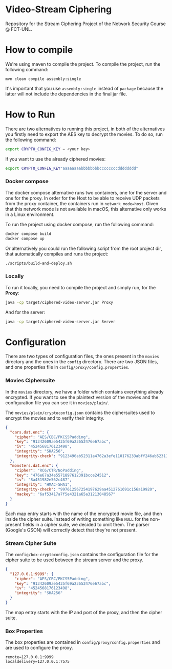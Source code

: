 # Video-Stream Ciphering
Repository for the Stream Ciphering Project of the Network Security Course @ FCT-UNL.

# How to compile

We're using maven to compile the project. To compile the project, run the following command:
```
mvn clean compile assembly:single
```
It's important that you use `assembly:single` instead of `package` because the latter will not include the dependencies in the final jar file.

# How to Run
There are two alternatives to running this project, in both of the alternatives you firstly need to export the 
AES key to decrypt the movies. To do so, run the following command:

```bash
export CRYPTO_CONFIG_KEY = <your key>
```

If you want to use the already ciphered movies:

```bash
export CRYPTO_CONFIG_KEY"aaaaaaaabbbbbbbbccccccccdddddddd"
```

### Docker compose

The docker compose alternative runs two containers, one for the server and one for the proxy.
In order for the Host to be able to receive UDP packets from the proxy container, the containers run in `network_mode=host`.
Given that this network mode is not available in macOS, this alternative only works in a Linux environment.

To run the project using docker compose, run the following command:

```bash 
docker compose build
docker compose up
```

Or alternatively you could run the following script from the root project dir, that automatically compiles 
and runs the project:

```bash
./scripts/build-and-deploy.sh
```

### Locally

To run it locally, you need to compile the project and simply run, for the **Proxy**:
```bash
java -cp target/ciphered-video-server.jar Proxy 
```

And for the server:
```bash
java -cp target/ciphered-video-server.jar Server
```

# Configuration 

There are two types of configuration files, the ones present in the `movies` directory and the ones in the `config` directory.
There are two JSON files, and one properties file in `config/proxy/config.properties`.

### Movies Ciphersuite

In the `movies` directory, we have a folder which contains everything already encrypted. 
If you want to see the plaintext version of the movies and the configuration file you can see it in
`movies/plain/`.

The `movies/plain/cryptoconfig.json` contains the ciphersuites used to encrypt the movies and to verify their integrity.

```json
{
  "cars.dat.enc": {
    "cipher": "AES/CBC/PKCS5Padding",
    "key": "91342609ae5435f69a23652476e67abc",
    "iv": "4524568176123498",
    "integrity": "SHA256",
    "integrity-check": "9123496ab52311a4762a3efe110176233abff246ab52311a4762a3efe1101762"
  },
  "monsters.dat.enc": {
    "cipher": "RC6/CTR/NoPadding",
    "key": "476e67a34e5571897612391bcce24512",
    "iv": "8a451982e562c487",
    "integrity": "HMAC-SHA1",
    "integrity-check": "997612567254197629aa4512761691c156a19920",
    "mackey": "6af53417a7f5e4321a65a31213048567"
  }
} 
```

Each map entry starts with the name of the encrypted movie file, and then inside the cipher suite.
Instead of writing something like `NULL` for the non-present fields in a cipher suite, we decided to omit them. The parser (Google's GSON) will
correctly detect that they're not present.

### Stream Cipher Suite

The `config/box-cryptoconfig.json` contains the configuration file for the cipher suite to be used between the 
stream server and the proxy.

```json
{
  "127.0.0.1:9999": {
    "cipher": "AES/CBC/PKCS5Padding",
    "key": "91342609ae5435f69a23652476e67abc",
    "iv": "4524568176123498",
    "integrity": "SHA256"
  }
}
```

The map entry starts with the IP and port of the proxy, and then the cipher suite.

### Box Properties

The box properties are contained in `config/proxy/config.properties` and are used to configure the proxy.

```properties
remote=127.0.0.1:9999
localdelivery=127.0.0.1:7575
```
